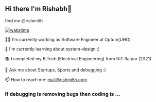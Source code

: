 ## Hi there I'm Rishabh👋
find me @rishmi5h


 [![wakatime](https://wakatime.com/badge/user/077cd7e0-9154-437d-ad33-f3f94fe83433.svg)](https://wakatime.com/@077cd7e0-9154-437d-ad33-f3f94fe83433)

🧑‍💻 I'm currently working as Software Engineer at Optum(UHG) 

🌱 I'm currently learning about system-design :)

📚 I completed my B.Tech (Electrical Engineering) from NIT Raipur (2021)

💬 Ask me about Startups, Sports and debugging :)

📫 How to reach me: mail@rishmi5h.com

### If debugging is removing bugs then coding is ...  
